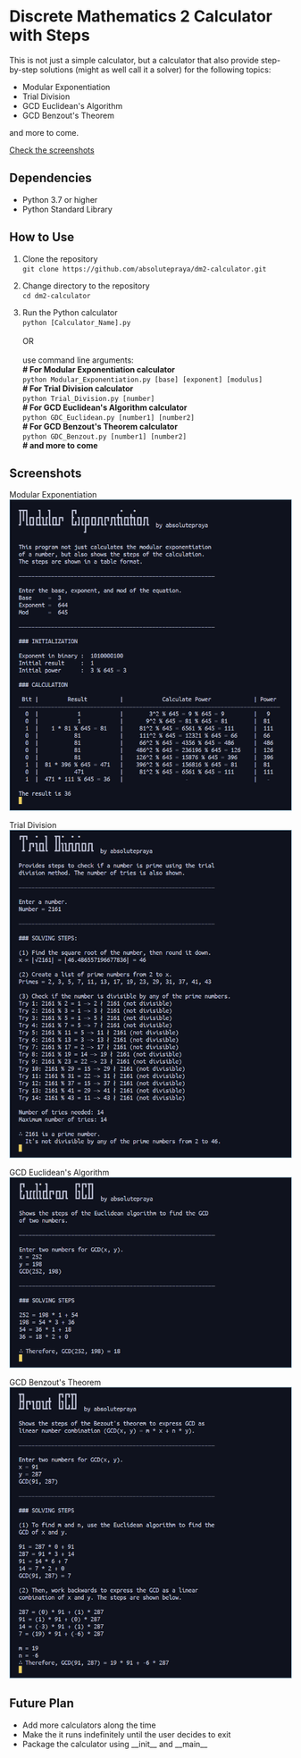 # Discrete Mathematics 2 Calculator with Steps

This is not just a simple calculator, but a calculator that also provide step-by-step solutions (might as well call it a solver) for the following topics:
- Modular Exponentiation
- Trial Division
- GCD Euclidean's Algorithm
- GCD Benzout's Theorem

and more to come.

[Check the screenshots](#screenshots)

## Dependencies

- Python 3.7 or higher
- Python Standard Library

## How to Use

1. Clone the repository  
`git clone https://github.com/absolutepraya/dm2-calculator.git`

2. Change directory to the repository  
`cd dm2-calculator`

3. Run the Python calculator  
`python [Calculator_Name].py`  
<br>OR  
<br>use command line arguments:  
__\# For Modular Exponentiation calculator__  
`python Modular_Exponentiation.py [base] [exponent] [modulus]`  
__\# For Trial Division calculator__  
`python Trial_Division.py [number]`  
__\# For GCD Euclidean's Algorithm calculator__  
`python GDC_Euclidean.py [number1] [number2]`  
__\# For GCD Benzout's Theorem calculator__  
`python GDC_Benzout.py [number1] [number2]`   
__\# and more to come__

## Screenshots

Modular Exponentiation
<img src="README/mod_exp.png" style="border: 1px solid rgb(158, 196, 216);">

Trial Division
<img src="README/trial_div.png" style="border: 1px solid rgb(158, 196, 216);">

GCD Euclidean's Algorithm
<img src="README/gcd_euclidean.png" style="border: 1px solid rgb(158, 196, 216);">

GCD Benzout's Theorem
<img src="README/gcd_bezout.png" style="border: 1px solid rgb(158, 196, 216);">

## Future Plan

- Add more calculators along the time
- Make the it runs indefinitely until the user decides to exit
- Package the calculator using \_\_init__ and \_\_main__